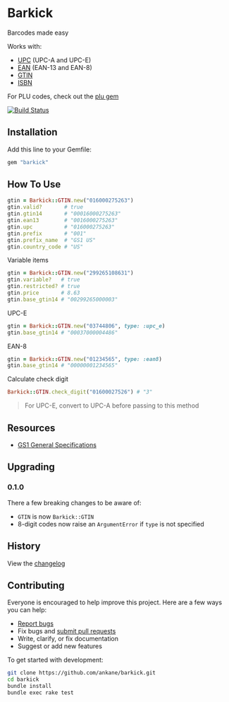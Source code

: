 # Barkick

Barcodes made easy

Works with:

- [UPC](https://en.wikipedia.org/wiki/Universal_Product_Code) (UPC-A and UPC-E)
- [EAN](https://en.wikipedia.org/wiki/International_Article_Number_%28EAN%29) (EAN-13 and EAN-8)
- [GTIN](https://en.wikipedia.org/wiki/Global_Trade_Item_Number)
- [ISBN](https://en.wikipedia.org/wiki/International_Standard_Book_Number)

For PLU codes, check out the [plu gem](https://github.com/ankane/plu)

[![Build Status](https://github.com/ankane/barkick/actions/workflows/build.yml/badge.svg)](https://github.com/ankane/barkick/actions)

## Installation

Add this line to your Gemfile:

```ruby
gem "barkick"
```

## How To Use

```ruby
gtin = Barkick::GTIN.new("016000275263")
gtin.valid?       # true
gtin.gtin14       # "00016000275263"
gtin.ean13        # "0016000275263"
gtin.upc          # "016000275263"
gtin.prefix       # "001"
gtin.prefix_name  # "GS1 US"
gtin.country_code # "US"
```

Variable items

```ruby
gtin = Barkick::GTIN.new("299265108631")
gtin.variable?   # true
gtin.restricted? # true
gtin.price       # 8.63
gtin.base_gtin14 # "00299265000003"
```

UPC-E

```ruby
gtin = Barkick::GTIN.new("03744806", type: :upc_e)
gtin.base_gtin14 # "00037000004486"
```

EAN-8

```ruby
gtin = Barkick::GTIN.new("01234565", type: :ean8)
gtin.base_gtin14 # "00000001234565"
```

Calculate check digit

```ruby
Barkick::GTIN.check_digit("01600027526") # "3"
```

> For UPC-E, convert to UPC-A before passing to this method

## Resources

- [GS1 General Specifications](https://www.gs1.org/docs/barcodes/GS1_General_Specifications.pdf)

## Upgrading

### 0.1.0

There a few breaking changes to be aware of:

- `GTIN` is now `Barkick::GTIN`
- 8-digit codes now raise an `ArgumentError` if `type` is not specified

## History

View the [changelog](https://github.com/ankane/barkick/blob/master/CHANGELOG.md)

## Contributing

Everyone is encouraged to help improve this project. Here are a few ways you can help:

- [Report bugs](https://github.com/ankane/barkick/issues)
- Fix bugs and [submit pull requests](https://github.com/ankane/barkick/pulls)
- Write, clarify, or fix documentation
- Suggest or add new features

To get started with development:

```sh
git clone https://github.com/ankane/barkick.git
cd barkick
bundle install
bundle exec rake test
```
